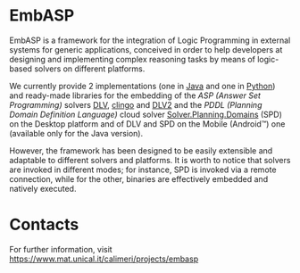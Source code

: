 # EmbASP

EmbASP is a framework for the integration of Logic Programming in external systems for generic applications, conceived in order to help developers at designing and implementing complex reasoning tasks by means of logic-based solvers on different platforms.

We currently provide 2 implementations (one in [Java](https://www.java.com) and one in [Python](https://www.python.org)) and ready-made libraries for the embedding of the _ASP (Answer Set Programming)_ solvers [DLV](http://www.dlvsystem.com/dlv), [clingo](https://potassco.org/clingo) and [DLV2](https://www.mat.unical.it/DLV2) and the _PDDL (Planning Domain Definition Language)_ cloud solver [Solver.Planning.Domains](http://solver.planning.domains) (SPD) on the Desktop platform and of DLV and SPD on the Mobile (Android™) one (available only for the Java version).

However, the framework has been designed to be easily extensible and adaptable to different solvers and platforms. It is worth to notice that solvers are invoked in different modes; for instance, SPD is invoked via a remote connection, while for the other, binaries are effectively embedded and natively executed.

# Contacts
For further information, visit https://www.mat.unical.it/calimeri/projects/embasp
